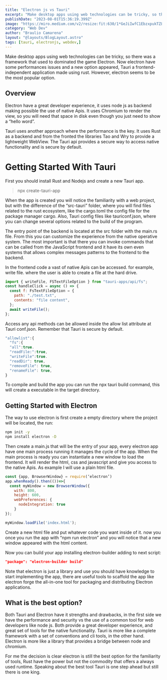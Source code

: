 ```yaml
---
title: "Electron js vs Tauri"
excerpt: "Make desktop apps using web technologies can be tricky, so there was a framework that used to dominated the game Electron."
publishDate: "2023-08-01T15:36:19.399Z"
image: "https://miro.medium.com/v2/resize:fit:630/1*GeJiIwfC1EbzxpukTZLF6g.jpeg"
category: "Web Dev"
author: "Braulio Camarena"
layout: "@layouts/BlogLayout.astro"
tags: [tauri, electronjs, webdev,]
---
```


Make desktop apps using web technologies can be tricky, so there was a framework that used to dominated the game Electron. Now electron have some performances issues and a new option appeared, Tauri a frontend-independent application made using rust. However, electron seems to be the most popular option.

## Overview

Electron have a great developer experience, it uses node js as backend making possible the use of native Apis. It uses Chromium to render the view, so you will need that space in disk even though you just need to show a “hello word”.

Tauri uses another approach where the performance is the key. It uses Rust as a backend and from the fronted the libraries Tao and Wry to provide a lightweight WebView. The Tauri api provides a secure way to access native functionality and is secure by default.

# Getting Started With Tauri

First you should install Rust and Nodejs and create a new Tauri app.

> npx create-tauri-app

When the app is created you will notice the familiarity with a web project, but with the difference of the “src-tauri” folder, where you will find files related to the rust ecosystem, like the cargo.toml the config file for the package manager cargo. Also, Tauri config files like tauriconf.json, where you can change several options related to the build of the program.

The entry point of the backend is located at the src folder with the main.rs file. From this you can customize the experience from the native operative system. The most important is that there you can invoke commands that can be called from the JavaScript frontend and it have its own even systems that allows complex messages patterns to the frontend to the backend.

In the frontend code a vast of native Apis can be accessed. for example, write file. where the user is able to create a file at the hard drive.

```javascript
import { writeFile, FSTextFileOption } from "tauri-apps/api/fs";
const handleClick = async () => {
  const f: FsTextFileOption = {
    path: "./test.txt",
    contents: "file content",
  };
  await writeFile();
};
```

Access any api methods can be allowed inside the allow list attribute at Tauri conf.json. Remember that Tauri is secure by default.

```javascript
"allowlist":{
  "fs":{
  "all":true.
  "readFile:":true,
  "writeFile":true.
  "readDir": true,
  "removeFile": true,
  "renameFile": true,
}
```

To compile and build the app you can run the npx tauri build command, this will create a executable in the target directory.

## Getting Started with Electron

The way to use electron is first create a empty directory where the project will be located, the run:

```bash
npm init -y
npm install electron -D
```

Then create a main.js that will be the entry of your app, every electron app have one main process running it manages the cycle of the app. When the main process is ready you can instantiate a new window to load the frontend. It will render the html, css and javascript and give you access to the native Apis. As example I will use a plain html file.

```javascript
const {app, BrowserWindow} = require(‘electron’)
app.whenReady().then(())=>{
  const myWindow = new BrowserWindow({
    with: 800,
    height: 600,
    webPreferences: {
      nodeIntegration: true
    }
});

myWindow.loadFile('index.html');

```

Create a new html file and put whatever code you want inside of it. now you once you run the app with “npm run electron” and you will notice that a new window appeared with the html content.

Now you can build your app installing electron-builder adding to next script:


```json
"package": "electron-builder build"
```

Note that electron is just a library and use you should have knowledge to start implementing the app, there are useful tools to scaffold the app like electron forge the all-in-one tool for packaging and distributing Electron applications.


## What is the best option? 
Both Tauri and Electron have it strengths and drawbacks, in the first side we have the performance and security vs the use of a common tool for web developers like node js. Both provide a great developer experience, and great set of tools for the native functionality. Tauri is more like a complete framework with a set of conventions and cli tools, in the other hand. Electron is more like a library that provides a bridge between node and chromium.

For me the decision is clear electron is still the best option for the familiarity of tools, Rust have the power but not the commodity that offers a always used runtime. Speaking about the best tool Tauri is one step ahead but still there is one king.
